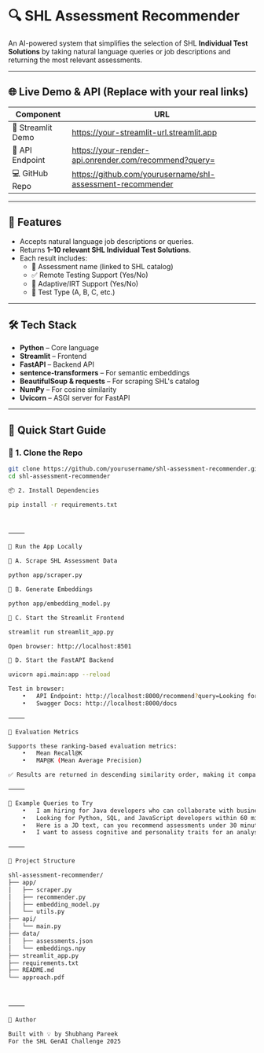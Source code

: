 
# 🔍 SHL Assessment Recommender

An AI-powered system that simplifies the selection of SHL **Individual Test Solutions** by taking natural language queries or job descriptions and returning the most relevant assessments.

---

## 🌐 Live Demo & API (Replace with your real links)

| Component         | URL                                                    |
|------------------|---------------------------------------------------------|
| 🧪 Streamlit Demo | https://your-streamlit-url.streamlit.app               |
| 🔗 API Endpoint   | https://your-render-api.onrender.com/recommend?query= |
| 💻 GitHub Repo    | https://github.com/yourusername/shl-assessment-recommender |

---

## 🎯 Features

- Accepts natural language job descriptions or queries.
- Returns **1–10 relevant SHL Individual Test Solutions**.
- Each result includes:
  - 🔗 Assessment name (linked to SHL catalog)
  - ✅ Remote Testing Support (Yes/No)
  - 🔄 Adaptive/IRT Support (Yes/No)
  - 🧪 Test Type (A, B, C, etc.)

---

## 🛠 Tech Stack

- **Python** – Core language
- **Streamlit** – Frontend
- **FastAPI** – Backend API
- **sentence-transformers** – For semantic embeddings
- **BeautifulSoup & requests** – For scraping SHL's catalog
- **NumPy** – For cosine similarity
- **Uvicorn** – ASGI server for FastAPI

---

## 🚀 Quick Start Guide

### 🧱 1. Clone the Repo

```bash
git clone https://github.com/yourusername/shl-assessment-recommender.git
cd shl-assessment-recommender

📦 2. Install Dependencies

pip install -r requirements.txt



⸻

🧪 Run the App Locally

🔹 A. Scrape SHL Assessment Data

python app/scraper.py

🔹 B. Generate Embeddings

python app/embedding_model.py

🔹 C. Start the Streamlit Frontend

streamlit run streamlit_app.py

Open browser: http://localhost:8501

🔹 D. Start the FastAPI Backend

uvicorn api.main:app --reload

Test in browser:
	•	API Endpoint: http://localhost:8000/recommend?query=Looking for Python developer
	•	Swagger Docs: http://localhost:8000/docs

⸻

🧠 Evaluation Metrics

Supports these ranking-based evaluation metrics:
	•	Mean Recall@K
	•	MAP@K (Mean Average Precision)

✅ Results are returned in descending similarity order, making it compatible with SHL’s eval framework.

⸻

🧾 Example Queries to Try
	•	I am hiring for Java developers who can collaborate with business teams.
	•	Looking for Python, SQL, and JavaScript developers within 60 minutes.
	•	Here is a JD text, can you recommend assessments under 30 minutes?
	•	I want to assess cognitive and personality traits for an analyst role.

⸻

📁 Project Structure

shl-assessment-recommender/
├── app/
│   ├── scraper.py
│   ├── recommender.py
│   ├── embedding_model.py
│   └── utils.py
├── api/
│   └── main.py
├── data/
│   ├── assessments.json
│   └── embeddings.npy
├── streamlit_app.py
├── requirements.txt
├── README.md
└── approach.pdf



⸻

🙋 Author

Built with 💡 by Shubhang Pareek
For the SHL GenAI Challenge 2025